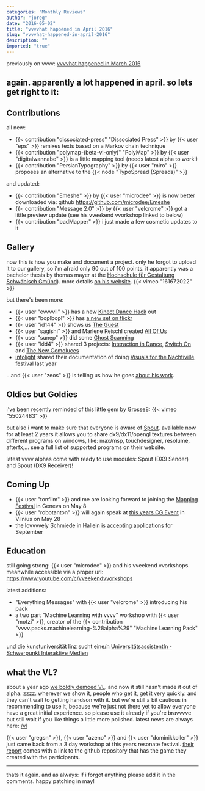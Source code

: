```yaml
---
categories: "Monthly Reviews"
author: "joreg"
date: "2016-05-02"
title: "vvvvhat happened in April 2016"
slug: "vvvvhat-happened-in-april-2016"
description: ""
imported: "true"
---
```



previously on vvvv: [vvvvhat happened in March 2016](/blog/2016/vvvvhat-happened-in-march-2016)

again. apparently a lot happened in april. so lets get right to it:
---
## Contributions
all new:
* {{< contribution "dissociated-press" "Dissociated Press" >}} by {{< user "eps" >}} remixes texts based on a Markov chain technique
* {{< contribution "polymap-(beta-vl-only)" "PolyMap" >}} by {{< user "digitalwannabe" >}} is a little mapping tool (needs latest alpha to work!)
* {{< contribution "PersianTypography" >}} by {{< user "miro" >}} proposes an alternative to the {{< node "TypoSpread (Spreads)" >}}

and updated:
* {{< contribution "Emeshe" >}} by {{< user "microdee" >}} is now better downloaded via: github https://github.com/microdee/Emeshe
* {{< contribution "Message 2.0" >}} by {{< user "velcrome" >}} got a little preview update (see his vveekend vvorkshop linked to below)
* {{< contribution "badMapper" >}} i just made a few cosmetic updates to it

## Gallery
now this is how you make and document a project. only he forgot to upload it to our gallery, so i'm afraid only 90 out of 100 points. it apparently was a bachelor thesis by thomas mayer at the [Hochschule für Gestaltung Schwäbisch Gmünd](http://www.hfg-gmuend.de/en/)). more details [on his website](http://thomas-mayer.de/portfolio/table-tennis-trainer).
{{< vimeo "161672022" >}}

but there's been more:
* {{< user "evvvvil" >}} has a new [Kinect Dance Hack](https://vimeo.com/152218180) out
* {{< user "boplbopl" >}} has [a new set on flickr](https://www.flickr.com/photos/boplbopl/sets/72157667174398656)
* {{< user "id144" >}} shows us [The Guest](/blog/the-guest) 
* {{< user "sagishi" >}} and Marlene Reischl created [All Of Us](/blog/all-of-us)
* {{< user "sunep" >}} did some [Ghost Scanning](/blog/ghost-scanning)
* {{< user "kld4" >}} shared 3 projects: [Interaction in Dance](/blog/interaction-in-dance), [Switch On](/blog/switch-on) and [The New Comoluces](/blog/the-new-comoluces)
* [intolight](https://vvvv.org/businesses/intolight) shared their documentation of doing [Visuals for the Nachtiville festival](http://www.intolight.de/en/projects/visuals-nachtiville-festival) last year

...and {{< user "zeos" >}} is telling us how he goes [about his work](https://vimeo.com/160707634).

## Oldies but Goldies
i've been recently reminded of this little gem by [Grosse8](https://vvvv.org/businesses/grosse8):
{{< vimeo "55024483" >}}

but also i want to make sure that everyone is aware of [Spout](http://spout.zeal.co). available now for at least 2 years it allows you to share dx9/dx11/opengl textures between different programs on windows, like: max/msp, touchdesigner, resolume, afterfx,... see a full list of supported programs on their website.

latest vvvv alphas come with ready to use modules: Spout (DX9 Sender) and Spout (DX9 Receiver)!

## Coming Up
* {{< user "tonfilm" >}} and me are looking forward to joining the [Mapping Festival](/blog/2016/vvvv-at-mapping-festival-2016) in Geneva on May 8
* {{< user "robotanton" >}} will again speak at [this years CG Event](http://www.cgevent.eu/?p=10191) in Vilnius on May 28
* the lovvvvely Schmiede in Hallein is [accepting applications](/blog/2016/schmiede16-ausnahmezustand-application) for September 

## Education
still going strong: {{< user "microdee" >}} and his vveekend vvorkshops. meanwhile accessible via a proper url: https://www.youtube.com/c/vveekendvvorkshops

latest additions:
* "Everything Messages" with {{< user "velcrome" >}} introducing his pack
* a two part "Machine Learning with vvvv" workshop with {{< user "motzi" >}}, creator of the {{< contribution "vvvv.packs.machinelearning-%28alpha%29" "Machine Learning Pack" >}}

und die kunstuniversität linz sucht eine/n [UniversitätsassistentIn - Schwerpunkt Interaktive Medien](https://vvvv.org/blog/universit%C3%A4tsassistentin-schwerpunkt-interaktive-medien)

## what the VL?
about a year ago [we boldly demoed VL](https://vimeo.com/129085756). and now it still hasn't made it out of alpha. zzzz. wherever we show it, people who get it, get it very quickly. and they can't wait to getting handson with it. but we're still a bit cautious in recommending to use it, because we're just not there yet to allow everyone have a great initial experience. so please use it already if you're bravvvve but still wait if you like things a little more polished. latest news are always here: [/vl](https://betadocs.vvvv.org/using-vvvv/vl.html)

{{< user "gregsn" >}}, {{< user "azeno" >}} and {{< user "dominikkoller" >}} just came back from a 3 day workshop at this years resonate festival. [their report](/blog/2016/resonate-report) comes with a link to the github repository that has the game they created with the participants.

---

thats it again. and as always: if i forgot anything please add it in the comments. happy patching in may!